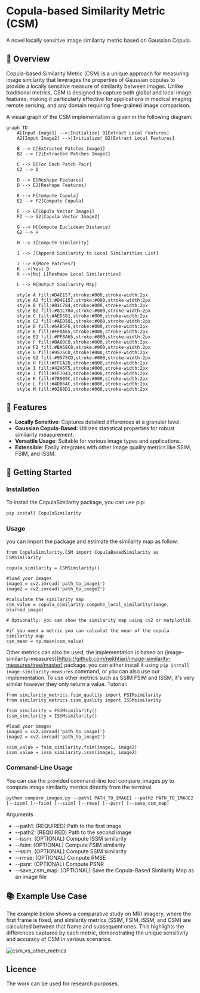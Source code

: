 # Copula-based Similarity Metric (CSM)
A novel locally sensitive image similarity metric based on Gaussian Copula.


## 📖 Overview

Copula-based Similarity Metric (CSM) is a unique approach for measuring image similarity that leverages the properties of Gaussian copulas to provide a locally sensitive measure of similarity between images. Unlike traditional metrics, CSM is designed to capture both global and local image features, making it particularly effective for applications in medical imaging, remote sensing, and any domain requiring fine-grained image comparison.

A visual graph of the CSM implementation is given in the following diagram:

```mermaid
graph TD
    A[Input Image1] -->|Initialize| B[Extract Local Features]
    A2[Input Image2] -->|Initialize| B2[Extract Local Features]
    
    B --> C[Extracted Patches Image1]
    B2 --> C2[Extracted Patches Image2]
    
    C --> D[For Each Patch Pair]
    C2 --> D

    D --> E[Reshape Features]
    D --> E2[Reshape Features]

    E --> F[Compute Copula]
    E2 --> F2[Compute Copula]
    
    F --> G[Copula Vector Image1]
    F2 --> G2[Copula Vector Image2]
    
    G --> H[Compute Euclidean Distance]
    G2 --> H

    H --> I[Compute Similarity]
    
    I --> J[Append Similarity to Local Similarities List]

    J --> K{More Patches?}
    K -->|Yes| D
    K -->|No| L[Reshape Local Similarities]
    
    L --> M[Output Similarity Map]

    style A fill:#D4E157,stroke:#000,stroke-width:2px
    style A2 fill:#D4E157,stroke:#000,stroke-width:2px
    style B fill:#81C784,stroke:#000,stroke-width:2px
    style B2 fill:#81C784,stroke:#000,stroke-width:2px
    style C fill:#AED581,stroke:#000,stroke-width:2px
    style C2 fill:#AED581,stroke:#000,stroke-width:2px
    style D fill:#64B5F6,stroke:#000,stroke-width:2px
    style E fill:#FF8A65,stroke:#000,stroke-width:2px
    style E2 fill:#FF8A65,stroke:#000,stroke-width:2px
    style F fill:#BA68C8,stroke:#000,stroke-width:2px
    style F2 fill:#BA68C8,stroke:#000,stroke-width:2px
    style G fill:#9575CD,stroke:#000,stroke-width:2px
    style G2 fill:#9575CD,stroke:#000,stroke-width:2px
    style H fill:#FFCA28,stroke:#000,stroke-width:2px
    style I fill:#42A5F5,stroke:#000,stroke-width:2px
    style J fill:#FF7043,stroke:#000,stroke-width:2px
    style K fill:#78909C,stroke:#000,stroke-width:2px
    style L fill:#4DB6AC,stroke:#000,stroke-width:2px
    style M fill:#0288D1,stroke:#000,stroke-width:2px
```

## 🌟 Features

- **Locally Sensitive**: Captures detailed differences at a granular level.
- **Gaussian Copula-Based**: Utilizes statistical properties for robust similarity measurement.
- **Versatile Usage**: Suitable for various image types and applications.
- **Extensible**: Easily integrates with other image quality metrics like SSIM, FSIM, and ISSM.


## 🚀 Getting Started

### Installation

To install the CopulaSimilarity package, you can use pip:

```bash
pip install CopulaSimilarity
```

### Usage

you can import the package and estimate the similarity map as follow:

```
from CopulaSimilarity.CSM import CopulaBasedSimilarity as CSMSimilarity

copula_similarity = CSMSimilarity()

#load your images
image1 = cv2.imread('path_to_image1')
image2 = cv2.imread('path_to_image2')

#calculate the similarity map
csm_value = copula_similarity.compute_local_similarity(image, blurred_image)

# Optionally: you can show the similarity map using cv2 or matplotlib

#if you need a metric you can calculat the mean of the copula similarity map
csm_mean = np.mean(csm_value)
```

Other metrics can also be used, the implementation is based on (image-similarity-measures)[https://github.com/nekhtiari/image-similarity-measures/tree/master] package. you can either install it using `pip install image-similarity-measures` command, or you can also use our implementation.
To use other metrics such as SSIM FSIM and ISSM, it's very similar however they only return a value. Tutorial:

```
from similarity_metrics.fsim_quality import FSIMsimilarity
from similarity_metrics.issm_quality import ISSMsimilarity

fsim_similarity = FSIMsimilarity()
issm_similarity = ISSMsimilarity()

#load your images
image1 = cv2.imread('path_to_image1')
image2 = cv2.imread('path_to_image2')

ssim_value = fsim_similarity.fsim(image1, image2)
issm_value = issm_similarity.issm(image1, image2)
```
### Command-Line Usage
You can use the provided command-line tool compare_images.py to compute image similarity metrics directly from the terminal.

```python compare_images.py --path1 PATH_TO_IMAGE1 --path2 PATH_TO_IMAGE2 [--issm] [--fsim] [--ssim] [--rmse] [--psnr] [--save_csm_map]```

Arguments
- --path1: (REQUIRED) Path to the first image
- --path2: (REQUIRED) Path to the second image
- --issm: (OPTIONAL) Compute ISSM similarity
- --fsim: (OPTIONAL) Compute FSIM similarity
- --ssim: (OPTIONAL) Compute SSIM similarity
- --rmse: (OPTIONAL) Compute RMSE
- --psnr: (OPTIONAL) Compute PSNR
- --save_csm_map: (OPTIONAL) Save the Copula-Based Similarity Map as an image file

## 📚 Example Use Case

The example below shows a comparative study on MRI imagery, where the first frame is fixed, and similarity metrics (SSIM, FSIM, ISSM, and CSM) are calculated between that frame and subsequent ones. This highlights the differences captured by each metric, demonstrating the unique sensitivity and accuracy of CSM in various scenarios.

![csm_vs_other_metrics](images/analysis4.gif)

## Licence

The work can be used for research purposes.

<!--Please cite use if you use our implementation as following:-->